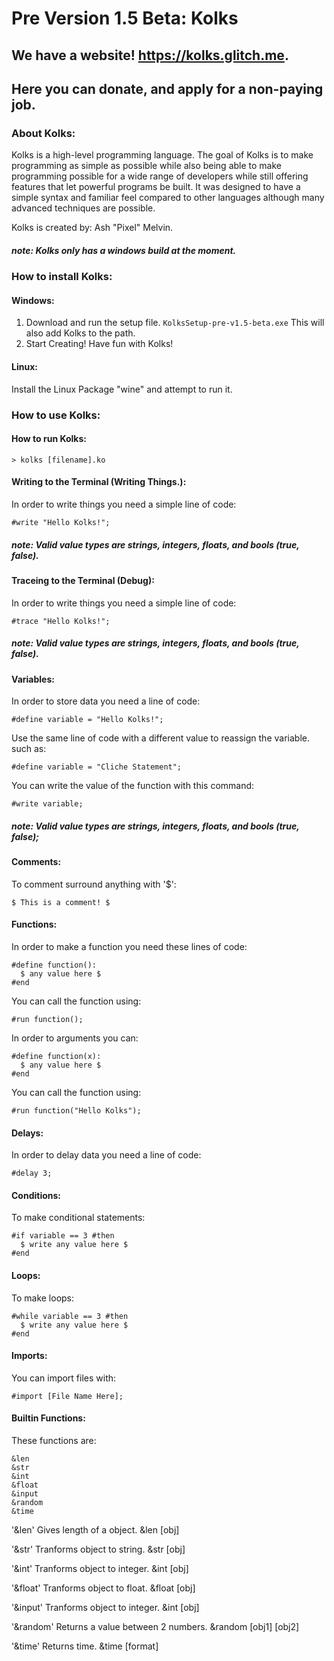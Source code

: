 # Pre Version 1.5 Beta: Kolks

## We have a website! https://kolks.glitch.me.
## Here you can donate, and apply for a non-paying job. 

### About Kolks:
Kolks is a high-level programming language. The goal of Kolks is to make programming as simple as possible while also being able to make programming possible for a wide range of developers while still offering features that let powerful programs be built. It was designed to have a simple syntax and familiar feel compared to other languages although many advanced techniques are possible.

Kolks is created by: Ash "Pixel" Melvin.

##### *note: Kolks only has a windows build at the moment.*
### How to install Kolks:
#### Windows:
1. Download and run the setup file.
``KolksSetup-pre-v1.5-beta.exe``
This will also add Kolks to the path.  
2. Start Creating!
Have fun with Kolks!

#### Linux:
Install the Linux Package "wine" and attempt to run it.

### How to use Kolks:
#### How to run Kolks:
```
> kolks [filename].ko
```

#### Writing to the Terminal (Writing Things.):  
In order to write things you need a simple line of code:

```
#write "Hello Kolks!";
```

##### *note: Valid value types are strings, integers, floats, and bools (true, false).*

#### Traceing to the Terminal (Debug):  
In order to write things you need a simple line of code:

```
#trace "Hello Kolks!";
```

##### *note: Valid value types are strings, integers, floats, and bools (true, false).*
#### Variables:
In order to store data you need a line of code:

```
#define variable = "Hello Kolks!";
```

Use the same line of code with a different value to reassign the variable. such as:

```
#define variable = "Cliche Statement";
```

You can write the value of the function with this command:

```
#write variable;
```

##### note: Valid value types are strings, integers, floats, and bools (true, false);

#### Comments:
To comment surround anything with '$':
```
$ This is a comment! $
```

#### Functions:
In order to make a function you need these lines of code:

```
#define function():
  $ any value here $
#end
```

You can call the function using:

```
#run function();
```

In order to arguments you can:

```
#define function(x):
  $ any value here $
#end
```

You can call the function using:

```
#run function("Hello Kolks");
```

#### Delays:
In order to delay data you need a line of code:

```
#delay 3;
```

#### Conditions:
To make conditional statements:

```
#if variable == 3 #then
  $ write any value here $
#end
```

#### Loops:
To make loops:

```
#while variable == 3 #then
  $ write any value here $
#end
```

#### Imports:
You can import files with:
```
#import [File Name Here];
```

#### Builtin Functions:
These functions are:
```
&len
&str
&int
&float
&input
&random
&time
```

'&len' Gives length of a object. &len [obj]

'&str' Tranforms object to string. &str [obj]

'&int' Tranforms object to integer. &int [obj]

'&float' Tranforms object to float. &float [obj]

'&input' Tranforms object to integer. &int [obj]

'&random' Returns a value between 2 numbers. &random [obj1] [obj2]

'&time' Returns time. &time [format]
